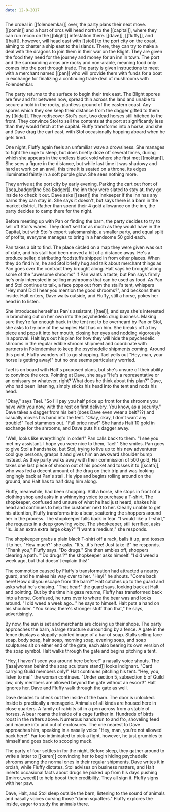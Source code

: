 ```yaml
---
date: 12-8-2017
---
```


The ordeal in [[folendemkar]] over, the party plans their next move. [[pomin]]
and a host of orcs will head north to the [[capital]], where they can run recon
on the [[blight]] infestation there. [[dave]], [[fluffy]], and [[halt]],
however, will head east with [[stol]] to the port city on the coast, aiming to
charter a ship east to the islands. There, they can try to make a deal with the
dragons to join them in their war on the Blight. They are given the food they
need for the journey and money for an inn in town. The port and the surrounding
areas are rocky and non-arable, meaning food only comes into the port through
trade. The party is given instructions to meet with a merchant named [[pan]]
who will provide them with funds for a boat in exchange for finalizing a
continuing trade deal of mushrooms with Folendemkar.

The party returns to the surface to begin their trek east. The Blight spores
are few and far between now, spread thin across the land and unable to secure a
hold in the rocky, plantless ground of the eastern coast. Any spores which they
see keep their distance from the dagger gifted to them by [[kidal]]. They
rediscover Stol's cart, two dead horses still hitched to the front. They
convince Stol to sell the contents at the port at significantly less than they
would fetch at the capital. Fluffy transforms into a horse, and she and Dave
drag the cart east, with Stol occasionally hopping aboard when he gets tired.

One night, Fluffy again feels an unfamiliar wave a drowsiness. She manages to
fight the urge to sleep, but does briefly doze off several times, during which
she appears in the endless black void where she first met [[moktan]]. She sees
a figure in the distance, but while last time it was shadowy and hard at work
on an anvil, this time it is seated on a throne, its edges illuminated faintly
in a soft purple glow. She sees nothing more.

They arrive at the port city by early evening. Parking the cart out front of
[[sea_badger|the Sea Badger]], the inn they were slated to stay at, they go
inside to check it out. Dave asks [[saen]] the innkeeper if the inn has any
barns they can stay in. She says it doesn't, but says there is a barn in the
market district. Rather than spend their 4 gold allowance on the inn, the party
decides to camp there for the night.

Before meeting up with Pan or finding the barn, the party decides to try to
sell off Stol's wares. They don't sell for as much as they would have in the
Capital, but with Stol's expert salesmanship, a smaller party, and equal split
of profits, everyone manages to bring in a handsome 50 gold each.

Pan takes a bit to find. The place circled on a map they were given was out of
date, and his stall had been moved a bit of a distance away. He's a produce
seller, distributing foodstuffs shipped in from other places. When they do find
him, he and Stol briefly hug and talk about merchant things as Pan goes over
the contract they brought along. Halt says he brought along some of the
"awesome shrooms" if Pan wants a taste, but Pan says firmly he's only
interested in selling mushrooms that can be used as food. As Pan and Stol
continue to talk, a face pops out from the stall's tent, whispers "Hey man! Did
I hear you mention the good shrooms?", and beckons them inside. Halt enters,
Dave waits outside, and Fluffy, still a horse, pokes her head in to listen.

She introduces herself as Pan's assistant, [[tael]], and says she's interested
in branching out on her own into the psychedelic drug business. Making sure
they're far enough back in the tent not to be overheard by Pan or Stol, she
asks to try one of the samples Halt has on him. She breaks off a tiny piece and
pops it into her mouth, closing her eyes and nodding vigorously in approval.
Halt lays out his plan for how they will hide the psychedelic shrooms in the
regular edible shroom shipment and coordinate with partners in Folendemkar to
keep the psychedelic shipments coming. Around this point, Fluffy wanders off to
go shopping. Tael yells out "Hey, man, your horse is getting away!" but no one
seems particularly worried.

Tael is on board with Halt's proposed plans, but she's unsure of their ability
to convince the orcs. Pointing at Dave, she says "He's a representative or an
emissary or whatever, right? What does he think about this plan?" Dave, who had
been listening, simply sticks his head into the tent and nods his head.

"Okay," says Tael. "So I'll pay you half price up front for the shrooms you
have with you now, with the rest on first delivery. You know, as a security."
Dave takes a dagger from his belt (does Dave even wear a belt???) and casually
moves his hand into the tent. "Okay, okay, I don't want any trouble!" Tael
stammers out. "Full price now!" She hands Halt 10 gold in exchange for the
shrooms, and Dave puts his dagger away.

"Well, looks like everything's in order!" Pan calls back to them. "I see you
met my assistant. I hope you were nice to them, Tael!" She smiles. Pan goes to
give Stol a handshake, but Stol, trying to live up to his new adventurer cool
guy persona, grasps it and gives him an awkward shoulder bump instead. As they
party walks away with their commission of 500 gold, Halt takes one last piece
of shroom out of his pocket and tosses it to [[scath]], who was fed a decent
amount of the drug on their trip and was looking longingly back at Pan's stall.
He yips and begins rolling around on the ground, and Halt has to half drag him
along.

Fluffy, meanwhile, had been shopping. Still a horse, she stops in front of a
clothing shop and asks in a whinnying voice to purchase a T-shirt. The
shopkeeper, confused and unsure of what he had just heard, shakes his head and
continues to help the customer next to her. Clearly unable to get his
attention, Fluffy transforms into a bear, scattering the shoppers around her in
the process. The shopkeeper falls back in fear. "I would like a T-shirt," she
requests in a deep growling voice. The shopkeeper, still terrified, asks
"Is...is an extra extra large okay?" "I want a medium," she responds.

The shopkeeper grabs a plain black T-shirt off a rack, balls it up, and tosses
it to her. "How much?" she asks. "It's...it's free! Just take it!" he responds.
"Thank you," Fluffy says. "Do drugs." She then ambles off, shoppers clearing a
path. "'Do drugs'?" the shopkeeper asks himself. "I did weed a week ago, but
that doesn't explain this!"

The commotion caused by Fluffy's transformation had attracted a nearby guard,
and he makes his way over to her. "Hey!" he shouts. "Come back here! How did
you escape from the barn?" Halt catches up to the guard and asks what he's
chasing. "That bear!" the guard says, looking back at Halt and pointing. But by
the time his gaze returns, Fluffy has transformed back into a horse. Confused,
he runs over to where the bear was and looks around. "I did weed a week ago..."
he says to himself. Halt puts a hand on his shoulder. "You know, there's
stronger stuff than that," he says, advertisingly.

By now, the sun is set and merchants are closing up their shops. The party
approaches the barn, a large structure surrounding by a fence. A gate in the
fence displays a sloppily-painted image of a bar of soap. Stalls selling face
soap, body soap, hair soap, morning soap, evening soap, and soap sculptures sit
on either end of the gate, each also bearing its own version of the soap
symbol. Halt walks through the gate and begins pitching a tent.

"Hey, I haven't seen you around here before!" a nasally voice shouts. The
[[asa|woman behind the soap sculpture stand]] looks indignant. "Card carrying
Guild members only!" Halt continues pitching his tent. "Hey, you, listen to
me!" the woman continues. "Under section 5, subsection b of Guild law, only
members are allowed beyond the gate without an escort!" Halt ignores her. Dave
and Fluffy walk through the gate as well.

Dave decides to check out the inside of the barn. The door is unlocked. Inside
is practically a menagerie. Animals of all kinds are housed here in close
quarters. A family of rabbits sit in a pen across from a stable of horses. A
bear roams the inside of a cage further in. Hundreds of birds roost in the
rafters above. Numerous hands run to and fro, shoveling feed and manure into
and out of enclosures. The one nearest to Dave approaches him, speaking in a
nasally voice "Hey, man, you're not allowed back here!" Far too intimidated to
pick a fight, however, he just grumbles to himself and goes back to scooping
muck.

The party of four settles in for the night. Before sleep, they gather around to
write a letter to [[karen]] convincing her to begin hiding psychedelic shrooms
among the normal ones in their regular shipments. Dave writes it in orcish,
while Fluffy dictates, Stol advises on business matters, and Halt inserts
occasional facts about drugs he picked up from his days pushing [[mirror_weed]]
to help boost their credibility. They all sign it. Fluffy signs with her paw.

Dave, Halt, and Stol sleep outside the barn, listening to the sound of animals
and nasally voices cursing those "damn squatters." Fluffy explores the inside,
eager to study the animals there.
